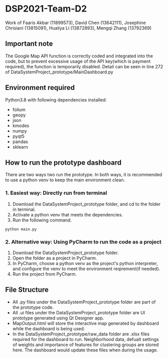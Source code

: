 # DSP2021-Team-D2
Work of Faaris Akbar (11899573), David Chen (13642111), Josephine Chrisiani (13815091), Hualiya Li (13872893), Mengqi Zhang (13792369)

## Important note
The Google Map API function is correctly coded and integrated into the code, but to prevent excessive usage of the API key(which is payment required), the function is temporarily disabled.
Detail can be seen in line 272 of DataSystemProject_prototype/MainDashboard.py

## Environment required
Python3.8 with following dependencies installed:
- folium
- geopy
- json
- kmodes
- numpy
- pyqt5
- pandas
- sklearn

## How to run the prototype dashboard
There are two ways two run the prototype. In both ways, it is recommended to use a python venv to keep the main environment clean.

### 1. Easiest way: Directly run from terminal
1. Download the DataSystemProject_prototype folder, and cd to the folder in terminal.
2. Activate a python venv that meets the dependencies.
3. Run the following command.
```
python main.py
```

### 2. Alternative way: Using PyCharm to run the code as a project
1. Download the DataSystemProject_prototype folder.
2. Open the folder as a project in PyCharm.
3. In PyCharm, choose a python venv as the project's python interpreter, and configure the venv to meet the environment reqirement(if needed). 
4. Run the project from PyCharm.

## File Structure
- All .py files under the DataSystemProject_prototype folder are part of the prototype code.
- All .ui files under the DataSystemProject_prototype folder are UI prototype generated using Qt Designer app.
- MapOutput.html will store the interactive map generated by dashboard while the dashboard is being used.
- In the DataSystemProject_prototype/raw_data folder are .xlsx files required for the dashboard to run. Neighborhood data, defualt settings of weights and importance of features for clustering groups are stored here. The dashboard would update these files when during the usage.
